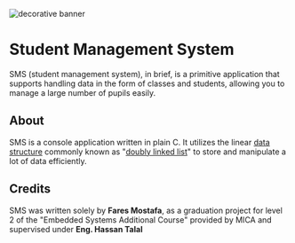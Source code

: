 ![decorative banner](https://www.sarvika.com/wp-content/uploads/2022/02/Student-Management-System.png)
# Student Management System
SMS (student management system), in brief, is a primitive application that supports handling data in the form of classes and students, allowing you to manage a large number of pupils easily.

## About
SMS is a console application written in plain C.
It utilizes the linear [data structure](https://en.wikipedia.org/wiki/Data_structure) commonly known as "[doubly linked list](https://en.wikipedia.org/wiki/Doubly_linked_list)" to store and manipulate a lot of data efficiently.

## Credits
SMS was written solely by **Fares Mostafa**, as a graduation project for level 2 of the "Embedded Systems Additional Course" provided by MICA and supervised under **Eng. Hassan Talal**
